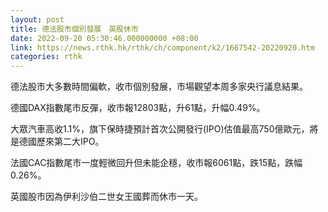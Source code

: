 ```yaml
---
layout: post
title: 德法股市個別發展　英股休市
date: 2022-09-20 05:30:46.000000000 +08:00
link: https://news.rthk.hk/rthk/ch/component/k2/1667542-20220920.htm
categories: rthk
---
```


德法股市大多數時間偏軟，收市個別發展，市場觀望本周多家央行議息結果。

德國DAX指數尾市反彈，收市報12803點，升61點，升幅0.49%。

大眾汽車高收1.1%，旗下保時捷預計首次公開發行(IPO)估值最高750億歐元，將是德國歷來第二大IPO。

法國CAC指數尾市一度輕微回升但未能企穩，收市報6061點，跌15點，跌幅0.26%。

英國股市因為伊利沙伯二世女王國葬而休市一天。

